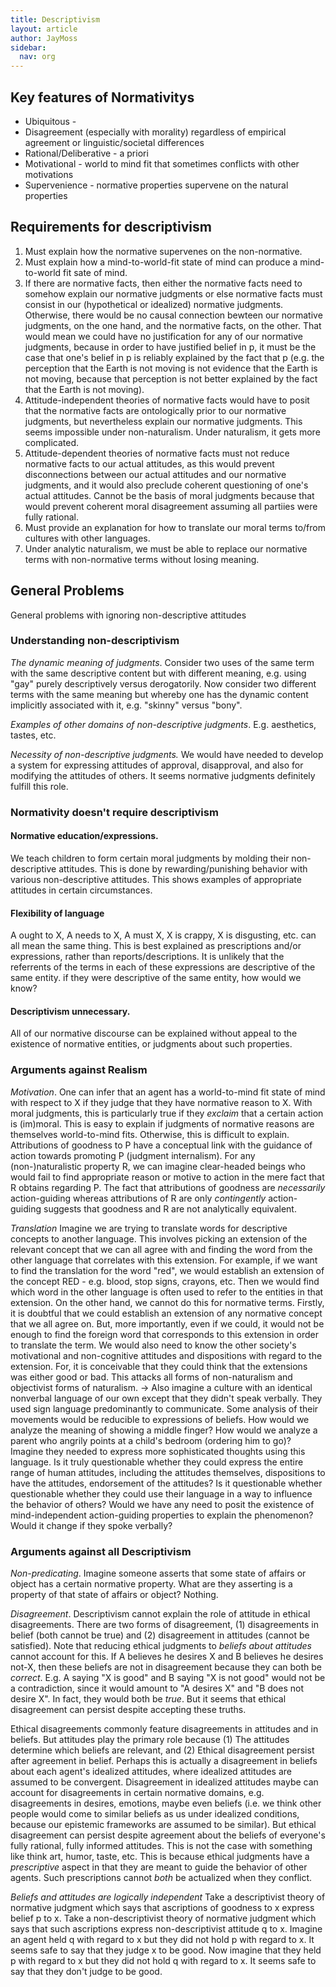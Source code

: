 ```yaml
---
title: Descriptivism
layout: article
author: JayMoss
sidebar:
  nav: org
---
```

## Key features of Normativitys
- Ubiquitous - 
- Disagreement (especially with morality) regardless of empirical agreement or linguistic/societal differences
- Rational/Deliberative - a priori
- Motivational - world to mind fit that sometimes conflicts with other motivations
- Supervenience - normative properties supervene on the natural properties

## Requirements for descriptivism

1. Must explain how the normative supervenes on the non-normative.
2. Must explain how a mind-to-world-fit state of mind can produce a mind-to-world fit sate of mind.
3. If there are normative facts, then either the normative facts need to somehow explain our normative judgments or else normative facts must consist in our (hypothetical or idealized) normative judgments. Otherwise, there would be no causal connection bewteen our normative judgments, on the one hand, and the normative facts, on the other. That would mean we could have no justification for any of our normative judgments, because in order to have justified belief in p, it must be the case that one's belief in p is reliably explained by the fact that p (e.g. the perception that the Earth is not moving is not evidence that the Earth is not moving, because that perception is not better explained by the fact that the Earth is not moving).
4. Attitude-independent theories of normative facts would have to posit that the normative facts are ontologically prior to our normative judgments, but nevertheless explain our normative judgments. This seems impossible under non-naturalism. Under naturalism, it gets more complicated.
5. Attitude-dependent theories of normative facts must not reduce normative facts to our actual attitudes, as this would prevent disconnections between our actual attitudes and our normative judgments, and it would also preclude coherent questioning of one's actual attitudes. Cannot be the basis of moral judgments because that would prevent coherent moral disagreement assuming all partiies were fully rational.
6. Must provide an explanation for how to translate our moral terms to/from cultures with other languages.
7. Under analytic naturalism, we must be able to replace our normative terms with non-normative terms without losing meaning.

## General Problems

General problems with ignoring non-descriptive attitudes

### Understanding non-descriptivism

*The dynamic meaning of judgments*. Consider two uses of the same term with the same descriptive content but with different meaning, e.g. using "gay" purely descriptively versus derogatorily. Now consider two different terms with the same meaning but whereby one has the dynamic content implicitly associated with it, e.g. "skinny" versus "bony".

*Examples of other domains of non-descriptive judgments*. E.g. aesthetics, tastes, etc.

*Necessity of non-descriptive judgments.* We would have needed to develop a system for expressing attitudes of approval, disapproval, and also for modifying the attitudes of others. It seems normative judgments definitely fulfill this role.

### Normativity doesn't require descriptivism

#### Normative education/expressions. 

We teach children to form certain moral judgments by molding their non-descriptive attitudes. 
This is done by rewarding/punishing behavior with various non-descriptive attitudes.
This shows examples of appropriate attitudes in certain circumstances.

#### Flexibility of language 

A ought to X, A needs to X, A must X, X is crappy, X is disgusting, etc. can all mean the same thing. 
This is best explained as prescriptions and/or expressions, rather than reports/descriptions. 
It is unlikely that the referrents of the terms in each of these expressions are descriptive of the same entity.
if they were descriptive of the same entity, how would we know?

#### Descriptivism unnecessary. 

All of our normative discourse can be explained without appeal to the existence of normative entities, or judgments about such properties.

### Arguments against Realism

*Motivation*. One can infer that an agent has a world-to-mind fit state of mind with respect to X if they judge that they have normative reason to X. With moral judgments, this is particularly true if they *exclaim* that a certain action is (im)moral. This is easy to explain if judgments of normative reasons are themselves world-to-mind fits. Otherwise, this is difficult to explain. Attributions of goodness to P have a conceptual link with the guidance of action towards promoting P (judgment internalism). For any (non-)naturalistic property R, we can imagine clear-headed beings who would fail to find appropriate reason or motive to action in the mere fact that R obtains regarding P. The fact that attributions of goodness are *necessarily* action-guiding whereas attributions of R are only *contingently* action-guiding suggests that goodness and R are not analytically equivalent.

*Translation* Imagine we are trying to translate words for descriptive concepts to another language. This involves picking an extension of the relevant concept that we can all agree with and finding the word from the other language that correlates with this extension. For example, if we want to find the translation for the word "red", we would establish an extension of the concept RED - e.g. blood, stop signs, crayons, etc. Then we would find which word in the other language is often used to refer to the entities in that extension. On the other hand, we cannot do this for normative terms. Firstly, it is doubtful that we could establish an extension of any normative concept that we all agree on. But, more importantly, even if we could, it would not be enough to find the foreign word that corresponds to this extension in order to translate the term. We would also need to know the other society's motivational and non-cognitive attitudes and dispositions with regard to the extension. For, it is conceivable that they could think that the extensions was either good or bad. This attacks all forms of non-naturalism and objectivist forms of naturalism.
-> Also imagine a culture with an identical nonverbal language of our own except that they didn't speak verbally. They used sign language predominantly to communicate. Some analysis of their movements would be reducible to expressions of beliefs. How would we analyze the meaning of showing a middle finger? How would we analyze a parent who angrily points at a child's bedroom (ordering him to go)? Imagine they needed to express more sophisticated thoughts using this language. Is it truly questionable whether they could express the entire range of human attitudes, including the attitudes themselves, dispositions to have the attitudes, endorsement of the attitudes? Is it questionable whether questionable whether they could use their language in a way to influence the behavior of others? Would we have any need to posit the existence of mind-independent action-guiding properties to explain the phenomenon? Would it change if they spoke verbally?

### Arguments against all Descriptivism

*Non-predicating*. Imagine someone asserts that some state of affairs or object has a certain normative property. What are they asserting is a property of that state of affairs or object? Nothing.

*Disagreement*. Descriptivism cannot explain the role of attitude in ethical disagreements. There are two forms of disagreement, (1) disagreements in belief (both cannot be true) and (2) disagreement in attitudes (cannot be satisfied). Note that reducing ethical judgments to *beliefs about attitudes* cannot account for this. If A believes he desires X and B believes he desires not-X, then these beliefs are not in disagreement because they can both be *correct*. E.g. A saying "X is good" and B saying "X is not good" would not be a contradiction, since it would amount to "A desires X" and "B does not desire X". In fact, they would both be *true*. But it seems that ethical disagreement can persist despite accepting these truths. 

Ethical disagreements commonly feature disagreements in attitudes and in beliefs. But attitudes play the primary role because (1) The attitudes determine which beliefs are relevant, and (2) Ethical disagreement persist after agreement in belief. Perhaps this is actually a disagreement in beliefs about each agent's idealized attitudes, where idealized attitudes are assumed to be convergent. Disagreement in idealized attitudes maybe can account for disagreements in certain normative domains, e.g. disagreements in desires, emotions, maybe even beliefs (i.e. we think other people would come to similar beliefs as us under idealized conditions, because our epistemic frameworks are assumed to be similar). But ethical disagreement can persist despite agreement about the beliefs of everyone's fully rational, fully informed attitudes. This is not the case with something like think art, humor, taste, etc. This is because ethical judgments have a *prescriptive* aspect in that they are meant to guide the behavior of other agents. Such prescriptions cannot *both* be actualized when they conflict.

*Beliefs and attitudes are logically independent* Take a descriptivist theory of normative judgment which says that ascriptions of goodness to x express belief p to x. Take a non-descriptivist theory of normative judgment which says that such ascriptions express non-descriptivist attitude q to x. Imagine an agent held q with regard to x but they did not hold p with regard to x. It seems safe to say that they judge x to be good. Now imagine that they held p with regard to x but they did not hold q with regard to x. It seems safe to say that they don't judge to be good.

